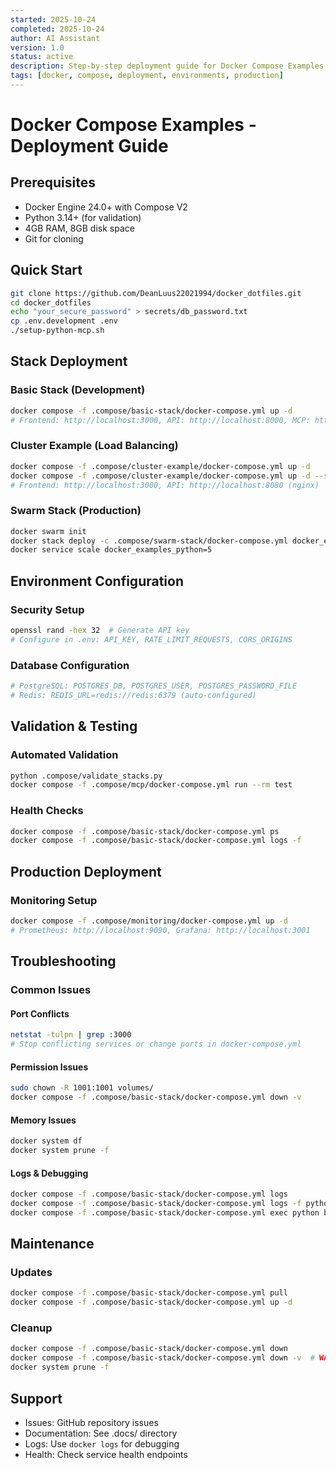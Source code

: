 ```yaml
---
started: 2025-10-24
completed: 2025-10-24
author: AI Assistant
version: 1.0
status: active
description: Step-by-step deployment guide for Docker Compose Examples across all environments
tags: [docker, compose, deployment, environments, production]
---
```


# Docker Compose Examples - Deployment Guide

## Prerequisites
- Docker Engine 24.0+ with Compose V2
- Python 3.14+ (for validation)
- 4GB RAM, 8GB disk space
- Git for cloning

## Quick Start
```bash
git clone https://github.com/DeanLuus22021994/docker_dotfiles.git
cd docker_dotfiles
echo "your_secure_password" > secrets/db_password.txt
cp .env.development .env
./setup-python-mcp.sh
```

## Stack Deployment

### Basic Stack (Development)
```bash
docker compose -f .compose/basic-stack/docker-compose.yml up -d
# Frontend: http://localhost:3000, API: http://localhost:8000, MCP: http://localhost:8001
```

### Cluster Example (Load Balancing)
```bash
docker compose -f .compose/cluster-example/docker-compose.yml up -d
docker compose -f .compose/cluster-example/docker-compose.yml up -d --scale python=3
# Frontend: http://localhost:3000, API: http://localhost:8080 (nginx)
```

### Swarm Stack (Production)
```bash
docker swarm init
docker stack deploy -c .compose/swarm-stack/docker-compose.yml docker_examples
docker service scale docker_examples_python=5
```

## Environment Configuration

### Security Setup
```bash
openssl rand -hex 32  # Generate API key
# Configure in .env: API_KEY, RATE_LIMIT_REQUESTS, CORS_ORIGINS
```

### Database Configuration
```bash
# PostgreSQL: POSTGRES_DB, POSTGRES_USER, POSTGRES_PASSWORD_FILE
# Redis: REDIS_URL=redis://redis:6379 (auto-configured)
```

## Validation & Testing

### Automated Validation
```bash
python .compose/validate_stacks.py
docker compose -f .compose/mcp/docker-compose.yml run --rm test
```

### Health Checks
```bash
docker compose -f .compose/basic-stack/docker-compose.yml ps
docker compose -f .compose/basic-stack/docker-compose.yml logs -f
```

## Production Deployment

### Monitoring Setup
```bash
docker compose -f .compose/monitoring/docker-compose.yml up -d
# Prometheus: http://localhost:9090, Grafana: http://localhost:3001
```

## Troubleshooting

### Common Issues
#### Port Conflicts
```bash
netstat -tulpn | grep :3000
# Stop conflicting services or change ports in docker-compose.yml
```

#### Permission Issues
```bash
sudo chown -R 1001:1001 volumes/
docker compose -f .compose/basic-stack/docker-compose.yml down -v
```

#### Memory Issues
```bash
docker system df
docker system prune -f
```

#### Logs & Debugging
```bash
docker compose -f .compose/basic-stack/docker-compose.yml logs
docker compose -f .compose/basic-stack/docker-compose.yml logs -f python
docker compose -f .compose/basic-stack/docker-compose.yml exec python bash
```

## Maintenance

### Updates
```bash
docker compose -f .compose/basic-stack/docker-compose.yml pull
docker compose -f .compose/basic-stack/docker-compose.yml up -d
```

### Cleanup
```bash
docker compose -f .compose/basic-stack/docker-compose.yml down
docker compose -f .compose/basic-stack/docker-compose.yml down -v  # WARNING: destroys data
docker system prune -f
```

## Support
- Issues: GitHub repository issues
- Documentation: See .docs/ directory
- Logs: Use `docker logs` for debugging
- Health: Check service health endpoints
